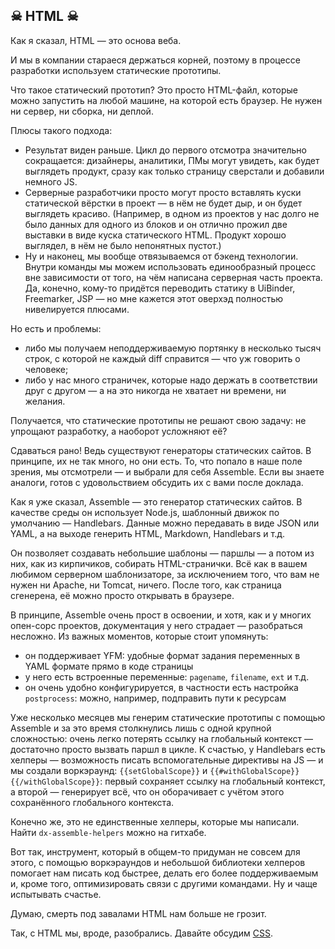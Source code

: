 ## ☠ HTML ☠

Как я сказал, HTML — это основа веба.

И мы в компании стараеся держаться корней, поэтому в процессе разработки используем статические прототипы.

Что такое статический прототип? Это просто HTML-файл, которые можно запустить на любой машине, на которой есть браузер. Не нужен ни сервер, ни сборка, ни деплой.

Плюсы такого подхода:
* Результат виден раньше. Цикл до первого отсмотра значительно сокращается: дизайнеры, аналитики, ПМы могут увидеть, как будет выглядеть продукт, сразу как только страницу сверстали и добавили немного JS. 
* Серверные pазработчики просто могут просто вставлять куски статической вёрстки в проект — в нём не будет дыр, и он будет выглядеть красиво. (Например, в одном из проектов у нас долго не было данных для одного из блоков и он отлично прожил две выставки в виде куска статического HTML. Продукт хорошо выглядел, в нём не было непонятных пустот.)
* Ну и наконец, мы вообще отвязываемся от бэкенд технологии. Внутри команды мы можем использовать единообразный процесс вне зависимости от того, на чём написана серверная часть проекта. Да, конечно, кому-то придётся переводить статику в UiBinder, Freemarker, JSP — но мне кажется этот оверхэд полностью нивелируется плюсами.

Но есть и проблемы:
* либо мы получаем неподдерживаемую портянку в несколько тысяч строк, с которой не каждый diff справится — что уж говорить о человеке;
* либо у нас много страничек, которые надо держать в соответствии друг с другом — а на это никогда не хватает ни времени, ни желания.

Получается, что статические прототипы не решают свою задачу: не упрощают разработку, а наоборот усложняют её?

Сдаваться рано! Ведь существуют генераторы статических сайтов.
В принципе, их не так много, но они есть. То, что попало в наше поле зрения, мы отсмотрели — и выбрали для себя Assemble. Если вы знаете аналоги, готов с удовольствием обсудить их с вами после доклада.

Как я уже сказал, Assemble — это генератор статических сайтов. В качестве среды он использует Node.js, шаблонный движок по умолчанию — Handlebars. Данные можно передавать в виде JSON или YAML, а на выходе генерить HTML, Markdown, Handlebars и т.д.

Он позволяет создавать небольшие шаблоны — паршлы — а потом из них, как из кирпичиков, собирать HTML-странички. Всё как в вашем любимом серверном шаблонизаторе, за исключением того, что вам не нужен ни Apache, ни Tomcat, ничего. После того, как страница сгенерена, её можно просто открывать в браузере.

В принципе, Assemble очень прост в освоении, и хотя, как и у многих опен-сорс проектов, документация у него страдает — разобраться несложно. Из важных моментов, которые стоит упомянуть:
* он поддерживает YFM: удобные формат задания переменных в YAML формате прямо в коде страницы
* у него есть встроенные переменные: `pagename`, `filename`, `ext` и т.д.
* он очень удобно конфигурируется, в частности есть настройка `postprocess`: можно, например, подправить пути к ресурсам

Уже несколько месяцев мы генерим статические прототипы с помощью Assemble и за это время столкнулись лишь с одной крупной сложностью: очень легко потерять ссылку на глобальный контекст — достаточно просто вызвать паршл в цикле. К счастью, у Handlebars есть хелперы — возможность писать вспомогательные директивы на JS — и мы создали воркэраунд:
`{{setGlobalScope}}` и `{{#withGlobalScope}}{{/withGlobalScope}}`: первый сохраняет ссылку на глобальный контекст, а второй — генерирует всё, что он оборачивает с учётом этого сохранённого глобального контекста.

Конечно же, это не единственные хелперы, которые мы написали. Найти `dx-assemble-helpers` можно на гитхабе.

Вот так, инструмент, который в общем-то придуман не совсем для этого, с помощью воркэраундов и небольшой библиотеки хелперов помогает нам писать код быстрее, делать его более поддерживаемым и, кроме того, оптимизировать связи с другими командами. Ну и чаще испытывать счастье.

Думаю, смерть под завалами HTML нам больше не грозит.

Так, с HTML мы, вроде, разобрались. Давайте обсудим [CSS](stylus.md).

